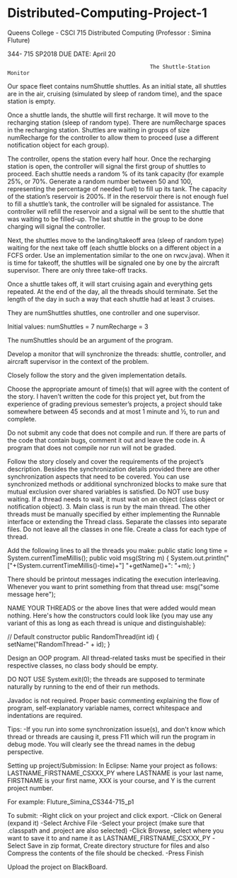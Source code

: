 # Distributed-Computing-Project-1
Queens College - CSCI 715 Distributed Computing (Professor : Simina Fluture)

344- 715 SP2018
DUE DATE: April 20

                                                 The Shuttle-Station Monitor
                                                             
Our space fleet contains numShuttle shuttles. As an initial state, all shuttles are in the air, cruising (simulated by sleep of random time), and the space station is empty.

Once a shuttle lands, the shuttle will first recharge. It will move to the recharging station (sleep of random type). There are numRecharge spaces in the recharging station. Shuttles are waiting in groups of size numRecharge for the controller to allow them to proceed (use a different notification object for each group).

The controller, opens the station every half hour. Once the recharging station is open, the controller will signal the first group of shuttles to proceed. Each shuttle needs a random % of its tank capacity (for example 25%, or 70%. Generate a random number between 50 and 100, representing the percentage of needed fuel) to fill up its tank. The capacity of the station’s reservoir is 200%. If in the reservoir there is not enough fuel to fill a shuttle’s tank, the controller will be signaled for assistance. The controller will refill the reservoir and a signal will be sent to the shuttle that was waiting to be filled-up. The last shuttle in the group to be done charging will signal the controller.

Next, the shuttles move to the landing/takeoff area (sleep of random type) waiting for the next take off (each shuttle blocks on a different object in a FCFS order. Use an implementation similar to the one on rwcv.java). When it is time for takeoff, the shuttles will be signaled one by one by the aircraft supervisor. There are only three take-off tracks.

Once a shuttle takes off, it will start cruising again and everything gets repeated.
At the end of the day, all the threads should terminate. Set the length of the day in such a way that each shuttle had at least 3 cruises.

They are numShuttles shuttles, one controller and one supervisor.

Initial values: numShuttles = 7
                numRecharge = 3

The numShuttles should be an argument of the program.

Develop a monitor that will synchronize the threads: shuttle, controller, and aircraft supervisor in the context of the problem.

Closely follow the story and the given implementation details.

Choose the appropriate amount of time(s) that will agree with the content of the story. I haven’t written the code for this project yet, but from the experience of grading previous semester’s projects, a project should take somewhere between 45 seconds and at most 1 minute and ½, to run and complete.

Do not submit any code that does not compile and run. If there are parts of the code that contain bugs, comment it out and leave the code in. A program that does not compile nor run will not be graded.

Follow the story closely and cover the requirements of the project’s description. Besides the synchronization details provided there are other synchronization aspects that need to be covered. You can use synchronized methods or additional synchronized blocks to make sure that mutual exclusion over shared variables is satisfied. Do NOT use busy waiting. If a thread needs to wait, it must wait on an object (class object or notification object).
3. Main class is run by the main thread. The other threads must be manually specified by either implementing the Runnable interface or extending the Thread class. Separate the classes into separate files. Do not leave all the classes in one file. Create a class for each type of thread.

Add the following lines to all the threads you make: 
    public static long time = System.currentTimeMillis(); 
    public void msg(String m) { System.out.println("["+(System.currentTimeMillis()-time)+"] "+getName()+": "+m); 
    }
    
There should be printout messages indicating the execution interleaving. Whenever you want to print something from that thread use: msg("some message here");

NAME YOUR THREADS or the above lines that were added would mean nothing. Here's how the constructors could look like (you may use any variant of this as long as each thread is unique and distinguishable):

// Default constructor 
    public RandomThread(int id) { 
        setName("RandomThread-" + id); 
    }

Design an OOP program. All thread-related tasks must be specified in their respective classes, no class body should be empty.

DO NOT USE System.exit(0); the threads are supposed to terminate naturally by running to the end of their run methods.

Javadoc is not required. Proper basic commenting explaining the flow of program, self-explanatory variable names, correct whitespace and indentations are required.

Tips: 
-If you run into some synchronization issue(s), and don't know which thread or threads are causing it, press F11 which will run the program in debug mode. You will clearly see the thread names in the debug perspective.

Setting up project/Submission:
In Eclipse: 
Name your project as follows: LASTNAME_FIRSTNAME_CSXXX_PY where LASTNAME is your last name, FIRSTNAME is your first name, XXX is your course, and Y is the current project number.

For example: Fluture_Simina_CS344-715_p1

To submit: 
-Right click on your project and click export. 
-Click on General (expand it) 
-Select Archive File 
-Select your project (make sure that .classpath and .project are also selected) 
-Click Browse, select where you want to save it to and name it as LASTNAME_FIRSTNAME_CSXXX_PY 
-Select Save in zip format, Create directory structure for files and also Compress the contents of the file should be checked. 
-Press Finish

Upload the project on BlackBoard.
